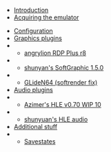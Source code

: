 - [Introduction](Introduction.md)
- [Acquiring the emulator](Emulator.md)
<!-- - [Acquiring the game](getting_game.md) -->
<!-- - [Basic configuration](basic_config.md) -->
- [Configuration](Config.md)
- [Graphics plugins]()
- - [angrylion RDP Plus r8](Graphics/angrylion_RDP.md)
- - [shunyan's SoftGraphic 1.5.0](Graphics/shunyan_SoftGraphic.md)
- - [GLideN64 (softrender fix)](Graphics/GLideN64.md)
- [Audio plugins]()
- - [Azimer's HLE v0.70 WIP 10](Audio/Azimer_HLE.md)
- - [shunyuan's HLE audio](Audio/shunyan_HLE.md)
- [Additional stuff]()
- - [Savestates]()